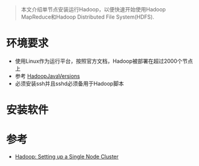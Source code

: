 > 本文介绍单节点安装运行Hadoop，以便快速开始使用Hadoop MapReduce和Hadoop Distributed File System(HDFS).

# 环境要求

* 使用Linux作为运行平台，按照官方文档，Hadoop被部署在超过2000个节点上
* 参考 [HadoopJavaVersions](http://wiki.apache.org/hadoop/HadoopJavaVersions)
* 必须安装ssh并且sshd必须备用于Hadoop脚本

# 安装软件

# 参考

* [Hadoop: Setting up a Single Node Cluster](http://hadoop.apache.org/docs/r2.7.3/hadoop-project-dist/hadoop-common/SingleCluster.html)